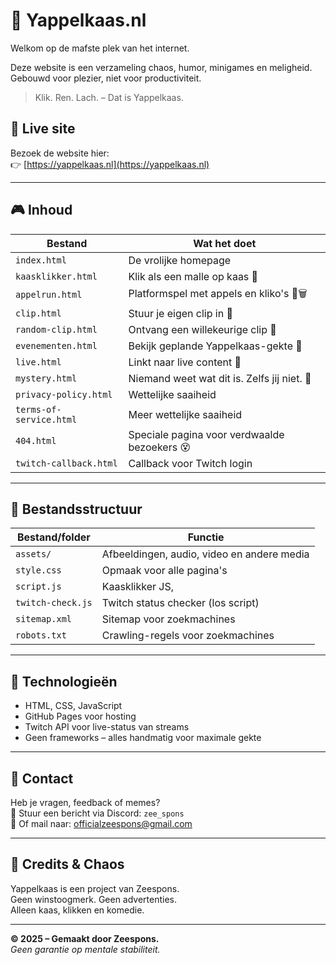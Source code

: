 # 🧀 Yappelkaas.nl

Welkom op de mafste plek van het internet.

Deze website is een verzameling chaos, humor, minigames en meligheid.  
Gebouwd voor plezier, niet voor productiviteit.

> Klik. Ren. Lach. – Dat is Yappelkaas.

## 🔗 Live site

Bezoek de website hier:  
👉 [https://yappelkaas.nl](https://yappelkaas.nl)

---

## 🎮 Inhoud

| Bestand                 | Wat het doet                                 |
|-------------------------|-----------------------------------------------|
| `index.html`            | De vrolijke homepage                         |
| `kaasklikker.html`      | Klik als een malle op kaas 🧀                |
| `appelrun.html`         | Platformspel met appels en kliko's 🍏🗑️     |
| `clip.html`             | Stuur je eigen clip in 📸                    |
| `random-clip.html`      | Ontvang een willekeurige clip 🎲             |
| `evenementen.html`      | Bekijk geplande Yappelkaas-gekte 📅         |
| `live.html`             | Linkt naar live content 📡                   |
| `mystery.html`          | Niemand weet wat dit is. Zelfs jij niet. 🔮  |
| `privacy-policy.html`   | Wettelijke saaiheid                          |
| `terms-of-service.html` | Meer wettelijke saaiheid                     |
| `404.html`              | Speciale pagina voor verdwaalde bezoekers 😵 |
| `twitch-callback.html`  | Callback voor Twitch login                   |

---

## 📁 Bestandsstructuur

| Bestand/folder          | Functie                                                |
|--------------------------|---------------------------------------------------------|
| `assets/`                | Afbeeldingen, audio, video en andere media              |
| `style.css`              | Opmaak voor alle pagina's                               |
| `script.js`              | Kaasklikker JS,                                         |
| `twitch-check.js`        | Twitch status checker (los script)                      |
| `sitemap.xml`            | Sitemap voor zoekmachines                               |
| `robots.txt`             | Crawling-regels voor zoekmachines                       |

---


## 🧙 Technologieën

- HTML, CSS, JavaScript
- GitHub Pages voor hosting
- Twitch API voor live-status van streams
- Geen frameworks – alles handmatig voor maximale gekte

---

## 📮 Contact

Heb je vragen, feedback of memes?  
📨 Stuur een bericht via Discord: `zee_spons`  
📧 Of mail naar: [officialzeespons@gmail.com](mailto:officialzeespons@gmail.com)

---

## 🧀 Credits & Chaos

Yappelkaas is een project van Zeespons.  
Geen winstoogmerk. Geen advertenties.  
Alleen kaas, klikken en komedie.

---

**© 2025 – Gemaakt door Zeespons.**  
*Geen garantie op mentale stabiliteit.*
